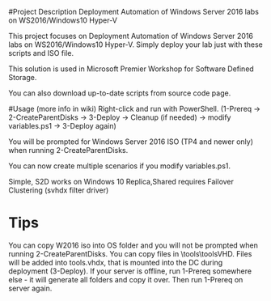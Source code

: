 #Project Description
 Deployment Automation of Windows Server 2016 labs on WS2016/Windows10 Hyper-V

 This project focuses on Deployment Automation of Windows Server 2016 labs on WS2016/Windows10 Hyper-V. Simply deploy your lab just with these scripts and ISO file.

 This solution is used in Microsoft Premier Workshop for Software Defined Storage.

 You can also download up-to-date scripts from source code page.

#Usage (more info in wiki)
 Right-click and run with PowerShell. (1-Prereq -> 2-CreateParentDisks -> 3-Deploy -> Cleanup (if needed) -> modify variables.ps1 -> 3-Deploy again)

 You will be prompted for Windows Server 2016 ISO (TP4 and newer only) when running 2-CreateParentDisks. 

 You can now create multiple scenarios if you modify variables.ps1.

 Simple, S2D works on Windows 10
 Replica,Shared requires Failover Clustering (svhdx filter driver)

# Tips
 You can copy W2016 iso into OS folder and you will not be prompted when running 2-CreateParentDisks. 
 You can copy files in \tools\toolsVHD\. Files will be added into tools.vhdx, that is mounted into the DC during deployment (3-Deploy).
 If your server is offline, run 1-Prereq somewhere else - it will generate all folders and copy it over. Then run 1-Prereq on server again.
